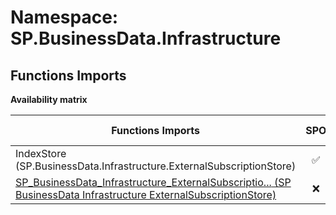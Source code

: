 # Namespace: SP.BusinessData.Infrastructure

## Functions Imports

**Availability matrix**

Functions Imports | SPO | SP 2019 | SP 2016 | SP 2013
----------|:---:|:-------:|:-------:|:-------
IndexStore (SP.BusinessData.Infrastructure.ExternalSubscriptionStore) | ✅ | ✅ | ✅ | ✅
[<span title="SP_BusinessData_Infrastructure_ExternalSubscriptionStore">SP_BusinessData_Infrastructure_ExternalSubscriptio...</span> (SP BusinessData Infrastructure ExternalSubscriptionStore)](./Functions/SP_BusinessData_Infrastructure_ExternalSubscriptionStore.md) | ❌ | ❌ | ❌ | ✅
